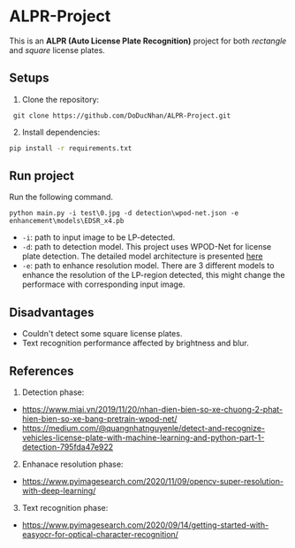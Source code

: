 # ALPR-Project

 This is an **ALPR (Auto License Plate Recognition)** project for both *rectangle* and *square* license plates.

## Setups
1. Clone the repository:
```
 git clone https://github.com/DoDucNhan/ALPR-Project.git
```

2. Install dependencies:
```bash
pip install -r requirements.txt
```

## Run project
Run the following command.
```
python main.py -i test\0.jpg -d detection\wpod-net.json -e enhancement\models\EDSR_x4.pb
```
- `-i`: path to input image to be LP-detected.
- `-d`: path to detection model. This project uses WPOD-Net for license plate detection. The detailed model architecture is presented [here](https://paperswithcode.com/paper/license-plate-detection-and-recognition-in)
- `-e`: path to enhance resolution model. There are 3 different models to enhance the resolution of the LP-region detected, this might change the performace with corresponding input image.

## Disadvantages
- Couldn't detect some square license plates.
- Text recognition performance affected by brightness and blur.

## References
1. Detection phase:
- https://www.miai.vn/2019/11/20/nhan-dien-bien-so-xe-chuong-2-phat-hien-bien-so-xe-bang-pretrain-wpod-net/
- https://medium.com/@quangnhatnguyenle/detect-and-recognize-vehicles-license-plate-with-machine-learning-and-python-part-1-detection-795fda47e922
2. Enhanace resolution phase:
- https://www.pyimagesearch.com/2020/11/09/opencv-super-resolution-with-deep-learning/
3. Text recognition phase:
- https://www.pyimagesearch.com/2020/09/14/getting-started-with-easyocr-for-optical-character-recognition/
